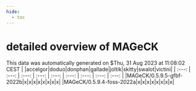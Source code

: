 ```yaml
---
hide:
  - toc
---
```


detailed overview of MAGeCK
===========================


This data was automatically generated on $Thu, 31 Aug 2023 at 11:08:02 CEST
| |accelgor|doduo|donphan|gallade|joltik|skitty|swalot|victini|
| :---: | :---: | :---: | :---: | :---: | :---: | :---: | :---: | :---: |
|MAGeCK/0.5.9.5-gfbf-2022b|x|x|x|x|x|x|x|x|
|MAGeCK/0.5.9.4-foss-2022a|x|x|x|x|x|x|x|x|
